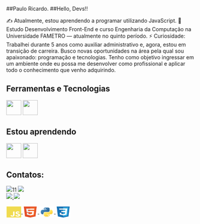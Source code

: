 ##Paulo Ricardo.
##Hello, Devs!!

✍ Atualmente, estou aprendendo a programar utilizando JavaScript.
🧠 Estudo Desenvolvimento Front-End e curso Engenharia da Computação na Universidade FAMETRO — atualmente no quinto período.
⚡ Curiosidade: Trabalhei durante 5 anos como auxiliar administrativo e, agora, estou em transição de carreira. Busco novas oportunidades na área pela qual sou apaixonado: programação e tecnologias. Tenho como objetivo ingressar em um ambiente onde eu possa me desenvolver como profissional e aplicar todo o conhecimento que venho adquirindo.

## Ferramentas e Tecnologias
<img loading="lazy" src="https://cdn.jsdelivr.net/gh/devicons/devicon/icons/git/git-original.svg" width="40" height="40"/>
<img src="https://cdn.jsdelivr.net/gh/devicons/devicon@latest/icons/github/github-original.svg" width="40" height="40"/>

## Estou aprendendo
<img src="https://cdn.jsdelivr.net/gh/devicons/devicon@latest/icons/python/python-original.svg" width="40" height="40"/>
<img src="https://cdn.jsdelivr.net/gh/devicons/devicon@latest/icons/javascript/javascript-original.svg" width="40" height="40"/>

## Contatos:
<div>
<a href = "mailto:pauloricardomenezes111@gmail.com"><img loading="lazy" src="https://img.shields.io/badge/Gmail-D14836?style=for-the-badge&logo=gmail&logoColor=white" target="_blank"></a>11
<a href="https://www.linkedin.com/in/pauloricardomenezes/" target="_blank"><img loading="lazy" src="https://img.shields.io/badge/-LinkedIn-%230077B5?style=for-the-badge&logo=linkedin&logoColor=white" target="_blank"></a>   
</div>

<div>
<a href="https://github.com/seu-usuário-aqui">
<img loading="lazy" height="180em" src="https://github-readme-stats.vercel.app/api/top-langs/?pauloricarrdo&layout=compact&langs_count=7&theme=dracula"/>
<img loading="lazy" height="180em" src="https://github-readme-stats.vercel.app/api?pauloricarrdo&show_icons=true&theme=dracula&include_all_commits=true&count_private=true"/>
</div>
          
<div style="display: inline_block"><br>
  <img align="center" alt="Rafa-Js" height="30" width="40" src="https://raw.githubusercontent.com/devicons/devicon/master/icons/javascript/javascript-plain.svg">
  <img align="center" alt="Rafa-HTML" height="30" width="40" src="https://raw.githubusercontent.com/devicons/devicon/master/icons/html5/html5-original.svg">
  <img align="center" alt="Rafa-Python" height="30" width="40" src="https://raw.githubusercontent.com/devicons/devicon/master/icons/python/python-original.svg">
  <img align="center" alt="Rafa-CSS" height="30" width="40" src="https://raw.githubusercontent.com/devicons/devicon/master/icons/css3/css3-original.svg">
</div>
